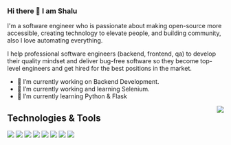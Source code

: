 ### Hi there 👋 I am Shalu
I'm a software engineer who is passionate about making open-source more accessible, creating technology to elevate people, and building community, also I love automating everything.

I help professional software engineers (backend, frontend, qa) to develop their quality mindset and deliver bug-free software so they become top-level engineers and get hired for the best positions in the market.

- 🔭 I’m currently working on Backend Development.
- 🔭 I’m currently working and learning Selenium.
- 🌱 I’m currently learning Python & Flask
<img align="right" src="https://github.com/rajput2107/rajput2107/blob/master/Assets/Developer.gif"/>


## Technologies & Tools
![](https://img.shields.io/badge/Automation-Selenium-informational?style=flat&logo=mysqlk&logoColor=white&color=informational)
![](https://img.shields.io/badge/Code-Python-informational?style=flat&logo=python&logoColor=white&color=informational)
![](https://img.shields.io/badge/Code-Flask-informational?style=flat&logo=flask&logoColor=white&color=informational)
![](https://img.shields.io/badge/Databae-MySQL-informational?style=flat&logo=mysqlk&logoColor=white&color=informational)
![](https://img.shields.io/badge/Code-XSLT-informational?style=flat&logo=xslt&logoColor=white&color=informational)
![](https://img.shields.io/badge/Code-Shell-informational?style=flat&logo=bash&logoColor=white&color=informational)
![](https://img.shields.io/badge/Code-LaTeX-informational?style=flat&logo=latex&logoColor=white&color=informational)
![](https://img.shields.io/badge/OS-Linux-informational?style=flat&logo=linux&logoColor=white&color=informational)
<!--
**Shalu-SS/Shalu-ss** is a ✨ _special_ ✨ repository because its `README.md` (this file) appears on your GitHub profile.

Here are some ideas to get you started:

- 🔭 I’m currently working on ...
- 🌱 I’m currently learning ...
- 👯 I’m looking to collaborate on ...
- 🤔 I’m looking for help with ...
- 💬 Ask me about ...
- 📫 How to reach me: ...
- 😄 Pronouns: ...
- ⚡ Fun fact: ...
-->
